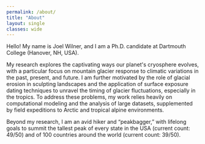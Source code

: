 ```yaml
---
permalink: /about/
title: "About"
layout: single
classes: wide
---
```


Hello! My name is Joel Wilner, and I am a Ph.D. candidate at Dartmouth College (Hanover, NH, USA).

My research explores the captivating ways our planet's cryosphere evolves, with a particular focus on mountain glacier response to climatic variations in the past, present, and future. I am further motivated by the role of glacial erosion in sculpting landscapes and the application of surface exposure dating techniques to unravel the timing of glacier fluctuations, especially in the tropics. To address these problems, my work relies heavily on computational modeling and the analysis of large datasets, supplemented by field expeditions to Arctic and tropical alpine environments. 

Beyond my research, I am an avid hiker and “peakbagger,” with lifelong goals to summit the tallest peak of every state in the USA (current count: 49/50) and of 100 countries around the world (current count: 39/50).
